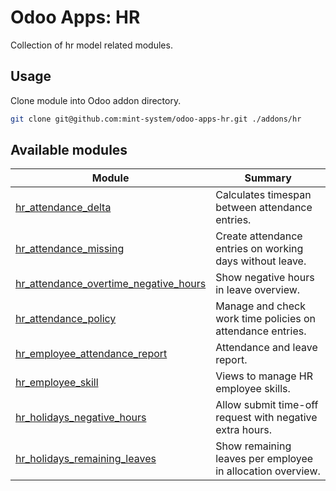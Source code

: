# Odoo Apps: HR

Collection of hr model related modules.

## Usage

Clone module into Odoo addon directory.

```bash
git clone git@github.com:mint-system/odoo-apps-hr.git ./addons/hr
```

## Available modules

| Module | Summary |
| --- | --- |
| [hr_attendance_delta](hr_attendance_delta) |         Calculates timespan between attendance entries. |
| [hr_attendance_missing](hr_attendance_missing) |         Create attendance entries on working days without leave. |
| [hr_attendance_overtime_negative_hours](hr_attendance_overtime_negative_hours) |         Show negative hours in leave overview. |
| [hr_attendance_policy](hr_attendance_policy) |         Manage and check work time policies on attendance entries. |
| [hr_employee_attendance_report](hr_employee_attendance_report) |         Attendance and leave report. |
| [hr_employee_skill](hr_employee_skill) |         Views to manage HR employee skills. |
| [hr_holidays_negative_hours](hr_holidays_negative_hours) |         Allow submit time-off request with negative extra hours. |
| [hr_holidays_remaining_leaves](hr_holidays_remaining_leaves) |         Show remaining leaves per employee in allocation overview. |
